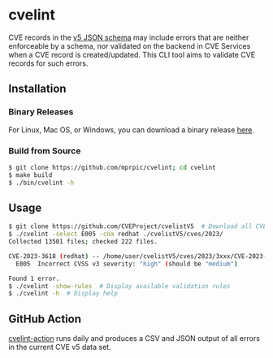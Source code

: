 # cvelint

CVE records in the [v5 JSON schema](https://github.com/CVEProject/cve-schema/tree/master/schema/v5.0) may include errors that are neither enforceable by a schema, nor validated on the backend in CVE Services when a CVE record is created/updated. This CLI tool aims to validate CVE records for such errors.

## Installation

### Binary Releases

For Linux, Mac OS, or Windows, you can download a binary release [here](https://github.com/mprpic/cvelint/releases).

### Build from Source

```bash
$ git clone https://github.com/mprpic/cvelint; cd cvelint
$ make build
$ ./bin/cvelint -h
```

## Usage

```bash
$ git clone https://github.com/CVEProject/cvelistV5  # Download all CVE v5 records
$ ./cvelint -select E005 -cna redhat ./cvelistV5/cves/2023/
Collected 13501 files; checked 222 files.

CVE-2023-3618 (redhat) -- /home/user/cvelistV5/cves/2023/3xxx/CVE-2023-3618.json
  E005  Incorrect CVSS v3 severity: "high" (should be "medium")

Found 1 error.
$ ./cvelint -show-rules  # Display available validation rules
$ ./cvelint -h  # Display help
```

## GitHub Action

[cvelint-action](https://github.com/jgamblin/cvelint-action) runs daily and produces a CSV and JSON output of all errors in the current CVE v5 data set.
